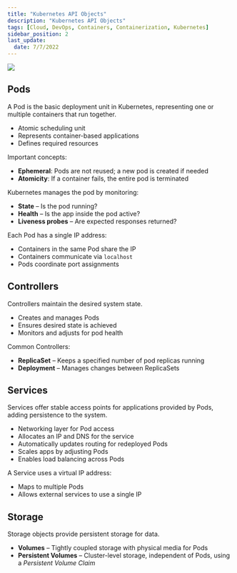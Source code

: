 ```yaml
---
title: "Kubernetes API Objects"
description: "Kubernetes API Objects"
tags: [Cloud, DevOps, Containers, Containerization, Kubernetes]
sidebar_position: 2
last_update:
  date: 7/7/2022
---
```


<div class='img-center'>

![](/img/docs/k8s-object.png)

</div>


## Pods

A Pod is the basic deployment unit in Kubernetes, representing one or multiple containers that run together.

- Atomic scheduling unit
- Represents container-based applications
- Defines required resources

Important concepts:

- **Ephemeral**: Pods are not reused; a new pod is created if needed
- **Atomicity**: If a container fails, the entire pod is terminated

Kubernetes manages the pod by monitoring:

- **State** – Is the pod running?
- **Health** – Is the app inside the pod active?
- **Liveness probes** – Are expected responses returned?

Each Pod has a single IP address:

- Containers in the same Pod share the IP
- Containers communicate via `localhost`
- Pods coordinate port assignments

## Controllers

Controllers maintain the desired system state.

- Creates and manages Pods
- Ensures desired state is achieved
- Monitors and adjusts for pod health

Common Controllers:

- **ReplicaSet** – Keeps a specified number of pod replicas running
- **Deployment** – Manages changes between ReplicaSets

## Services

Services offer stable access points for applications provided by Pods, adding persistence to the system.

- Networking layer for Pod access
- Allocates an IP and DNS for the service
- Automatically updates routing for redeployed Pods
- Scales apps by adjusting Pods
- Enables load balancing across Pods

A Service uses a virtual IP address:

- Maps to multiple Pods
- Allows external services to use a single IP

## Storage

Storage objects provide persistent storage for data.

- **Volumes** – Tightly coupled storage with physical media for Pods
- **Persistent Volumes** – Cluster-level storage, independent of Pods, using a *Persistent Volume Claim*